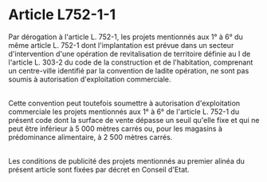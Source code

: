 # Article L752-1-1

<p>Par dérogation à l'article L. 752-1, les projets mentionnés aux 1° à 6° du même article L. 752-1 dont l'implantation est prévue dans un secteur d'intervention d'une opération de revitalisation de territoire définie au I de l'article L. 303-2 du code de la construction et de l'habitation, comprenant un centre-ville identifié par la convention de ladite opération, ne sont pas soumis à autorisation d'exploitation commerciale.<br/><br/>

Cette convention peut toutefois soumettre à autorisation d'exploitation commerciale les projets mentionnés aux 1° à 6° de l'article L. 752-1 du présent code dont la surface de vente dépasse un seuil qu'elle fixe et qui ne peut être inférieur à 5 000 mètres carrés ou, pour les magasins à prédominance alimentaire, à 2 500 mètres carrés.<br/><br/>

Les conditions de publicité des projets mentionnés au premier alinéa du présent article sont fixées par décret en Conseil d'Etat.</p>